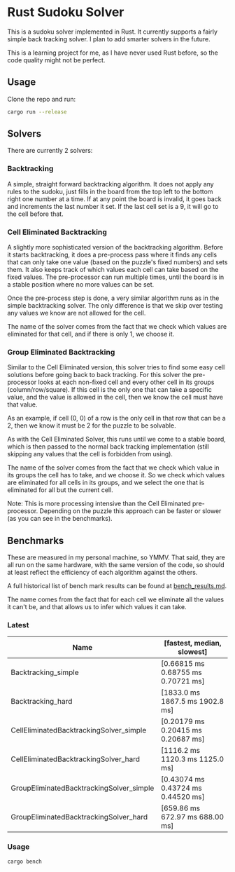 # Rust Sudoku Solver
This is a sudoku solver implemented in Rust. It currently supports a fairly simple back tracking solver. I plan to add smarter solvers in the future.

This is a learning project for me, as I have never used Rust before, so the code quality might not be perfect.

## Usage

Clone the repo and run:

```bash
cargo run --release
```
## Solvers
There are currently 2 solvers:
### Backtracking

A simple, straight forward backtracking algorithm. It does not apply any rules to the sudoku, just fills in the board from the top left to the bottom right one number at a time. If at any point the board is invalid, it goes back and increments the last number it set. If the last cell set is a 9, it will go to the cell before that.

### Cell Eliminated Backtracking
A slightly more sophisticated version of the backtracking algorithm. Before it starts backtracking, it does a pre-process pass where it finds any cells that can only take one value (based on the puzzle's fixed numbers) and sets them. It also keeps track of which values each cell can take based on the fixed values. The pre-processor can run multiple times, until the board is in a stable position where no more values can be set.

Once the pre-process step is done, a very similar algorithm runs as in the simple backtracking solver. The only difference is that we skip over testing any values we know are not allowed for the cell.

The name of the solver comes from the fact that we check which values are eliminated for that cell, and if there is only 1, we choose it.

### Group Eliminated Backtracking
Similar to the Cell Eliminated version, this solver tries to find some easy cell solutions before going back to back tracking. For this solver the pre-processor looks at each non-fixed cell and every other cell in its groups (column/row/square). If this cell is the only one that can take a specific value, and the value is allowed in the cell, then we know the cell must have that value.

As an example, if cell (0, 0) of a row is the only cell in that row that can be a 2, then we know it must be 2 for the puzzle to be solvable.

As with the Cell Eliminated Solver, this runs until we come to a stable board, which is then passed to the normal back tracking implementation (still skipping any values that the cell is forbidden from using).

The name of the solver comes from the fact that we check which value in its groups the cell has to take, and we choose it. So we check which values are eliminated for all cells in its groups, and we select the one that is eliminated for all but the current cell.

Note: This is more processing intensive than the Cell Eliminated pre-processor. Depending on the puzzle this approach can be faster or slower (as you can see in the benchmarks). 

##  Benchmarks
These are measured in my personal machine, so YMMV. That said, they are all run on the same hardware, with the same version of the code, so should at least reflect the efficiency of each algorithm against the others.

A full historical list of bench mark results can be found at [bench_results.md](/benches/bench_results.md).

The name comes from the fact that for each cell we eliminate all the values it can't be, and that allows us to infer which values it can take.

### Latest
Name | [fastest, median, slowest]
--- | --- 
Backtracking_simple | [0.66815 ms 0.68755 ms 0.70721 ms]
Backtracking_hard | [1833.0 ms 1867.5 ms 1902.8 ms]
CellEliminatedBacktrackingSolver_simple | [0.20179 ms 0.20415 ms 0.20687 ms]
CellEliminatedBacktrackingSolver_hard | [1116.2 ms 1120.3 ms 1125.0 ms]
GroupEliminatedBacktrackingSolver_simple | [0.43074 ms 0.43724 ms 0.44520 ms]
GroupEliminatedBacktrackingSolver_hard | [659.86 ms 672.97 ms 688.00 ms]

### Usage
```bash
cargo bench
```
